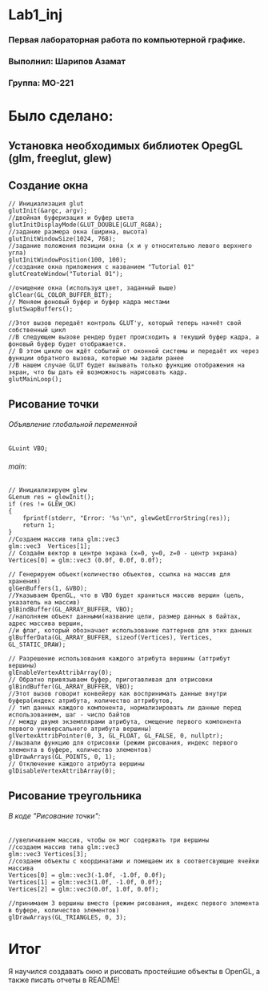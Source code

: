 # Lab1_inj
### Первая лабораторная работа по компьютерной графике.
### Выполнил: Шарипов Азамат
### Группа: МО-221
# Было сделано:
## Установка необходимых библиотек OpegGL (glm, freeglut, glew)
## Создание окна
    // Инициализация glut
    glutInit(&argc, argv);
    //двойная буферизация и буфер цвета
    glutInitDisplayMode(GLUT_DOUBLE|GLUT_RGBA);
    //задание размера окна (ширина, высота)
    glutInitWindowSize(1024, 768);
    //задание положения позиции окна (x и y относительно левого верхнего угла)
    glutInitWindowPosition(100, 100);
    //создание окна приложения с названием "Tutorial 01"
    glutCreateWindow("Tutorial 01");
    
    //очищение окна (используя цвет, заданный выше)
    glClear(GL_COLOR_BUFFER_BIT);
    // Меняем фоновый буфер и буфер кадра местами
    glutSwapBuffers();
    
    //Этот вызов передаёт контроль GLUT'у, который теперь начнёт свой собственный цикл
    //В следующем вызове рендер будет происходить в текущий буфер кадра, а фоновый буфер будет отображается.
    // В этом цикле он ждёт событий от оконной системы и передаёт их через функции обратного вызова, которые мы задали ранее
    //В нашем случае GLUT будет вызывать только функцию отображения на экран, что бы дать ей возможность нарисовать кадр.
    glutMainLoop();

## Рисование точки
###### Объявление глобальной переменной
    GLuint VBO;
###### main:
    // Инициализируем glew
    GLenum res = glewInit();
    if (res != GLEW_OK)
    {
        fprintf(stderr, "Error: '%s'\n", glewGetErrorString(res));
        return 1;
    }
    //Создаем массив типа glm::vec3
    glm::vec3  Vertices[1];
    // Создаём вектор в центре экрана (x=0, y=0, z=0 - центр экрана)
    Vertices[0] = glm::vec3 (0.0f, 0.0f, 0.0f);
    
    // Генерируем объект(количество объектов, ссылка на массив для хранения)
    glGenBuffers(1, &VBO);
    //Указываем OpenGL, что в VBO будет храниться массив вершин (цель, указатель на массив)
    glBindBuffer(GL_ARRAY_BUFFER, VBO);
    //наполняем объект данными(название цели, размер данных в байтах, адрес массива вершин,
    //и флаг, который обозначает использование паттернов для этих данных
    glBufferData(GL_ARRAY_BUFFER, sizeof(Vertices), Vertices, GL_STATIC_DRAW);
    
    // Разрешение использования каждого атрибута вершины (аттрибут вершины)
    glEnableVertexAttribArray(0);
    // Обратно привязываем буфер, приготавливая для отрисовки
    glBindBuffer(GL_ARRAY_BUFFER, VBO);
    //Этот вызов говорит конвейеру как воспринимать данные внутри буфера(индекс атрибута, количество аттрибутов,
    // тип данных каждого компонента, нормализировать ли данные перед использованием, шаг - число байтов
    // между двумя экземплярами атрибута, смещение первого компонента первого универсального атрибута вершины)
    glVertexAttribPointer(0, 3, GL_FLOAT, GL_FALSE, 0, nullptr);
    //вызвали функцию для отрисовки (режим рисования, индекс первого элемента в буфере, количество элементов)
    glDrawArrays(GL_POINTS, 0, 1);
    // Отключение каждого атрибута вершины
    glDisableVertexAttribArray(0);
## Рисование треугольника
###### В коде "Рисование точки":
    //увеличиваем массив, чтобы он мог содержать три вершины
    //создаем массив типа glm::vec3
    glm::vec3 Vertices[3];
    //создаем объекты с координатами и помещаем их в соответсвующие ячейки массива
    Vertices[0] = glm::vec3(-1.0f, -1.0f, 0.0f);
    Vertices[1] = glm::vec3(1.0f, -1.0f, 0.0f);
    Vertices[2] = glm::vec3(0.0f, 1.0f, 0.0f);
    
    //принимаем 3 вершины вместо (режим рисования, индекс первого элемента в буфере, количество элементов)
    glDrawArrays(GL_TRIANGLES, 0, 3);
# Итог
Я научился создавать окно и рисовать простейшие объекты в OpenGL, а также писать отчеты в README!
